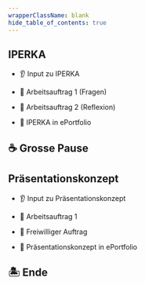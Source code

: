```yaml
---
wrapperClassName: blank
hide_table_of_contents: true
---
```


<Timeline title="Woche 2">
<Event time="12:45">

## IPERKA
- :ear: Input zu IPERKA

- :pencil: Arbeitsauftrag 1 (Fragen)

- :pencil: Arbeitsauftrag 2 (Reflexion)

- :notebook: IPERKA in ePortfolio

</Event>
<Event time="14:20">

## :coffee: Grosse Pause

</Event>
<Event time="14:40">

## Präsentationskonzept
- :ear: Input zu Präsentationskonzept

- :pencil: Arbeitsauftrag 1

- :pencil: Freiwilliger Auftrag

- :notebook: Präsentationskonzept in ePortfolio

</Event>
<Event time="16:15">

## 🏝️ Ende

</Event>
</Timeline>
